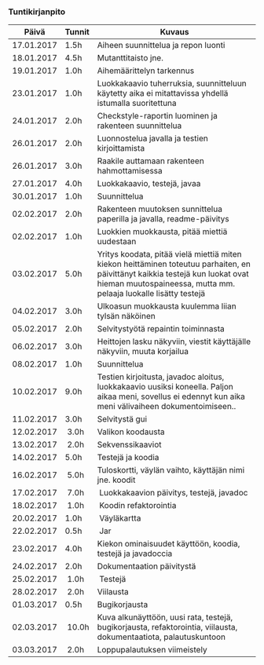 ### Tuntikirjanpito
Päivä | Tunnit | Kuvaus
--------------- | ----- | ------
17.01.2017 | 1.5h | Aiheen suunnittelua ja repon luonti
18.01.2017 | 4.5h | Mutanttitaisto jne.
19.01.2017 | 1.0h | Aihemäärittelyn tarkennus
23.01.2017 | 1.0h | Luokkakaavio tuherruksia, suunnitteluun käytetty aika ei mitattavissa yhdellä istumalla suoritettuna
24.01.2017 | 2.0h | Checkstyle-raportin luominen ja rakenteen suunnittelua
26.01.2017 | 2.0h | Luonnostelua javalla ja testien kirjoittamista
26.01.2017 | 3.0h | Raakile auttamaan rakenteen hahmottamisessa
27.01.2017 | 4.0h | Luokkakaavio, testejä, javaa
30.01.2017 | 1.0h | Suunnittelua
02.02.2017 | 2.0h | Rakenteen muutoksen sunnittelua paperilla ja javalla, readme-päivitys
02.02.2017 | 1.0h | Luokkien muokkausta, pitää miettiä uudestaan
03.02.2017 | 5.0h | Yritys koodata, pitää vielä miettiä miten kiekon heittäminen toteutuu parhaiten, en päivittänyt kaikkia testejä kun luokat ovat hieman muutospaineessa, mutta mm. pelaaja luokalle lisätty testejä
04.02.2017 | 3.0h | Ulkoasun muokkausta kuulemma liian tylsän näköinen
05.02.2017 | 2.0h | Selvitystyötä repaintin toiminnasta
06.02.2017 | 3.0h | Heittojen lasku näkyviin, viestit käyttäjälle näkyviin, muuta korjailua
08.02.2017 | 1.0h | Suunnittelua
10.02.2017 | 9.0h | Testien kirjoitusta, javadoc aloitus, luokkakaavio uusiksi koneella. Paljon aikaa meni, sovellus ei edennyt kun aika meni välivaiheen dokumentoimiseen..
11.02.2017 | 3.0h | Selvitystä gui
12.02.2017 | 3.0h | Valikon koodausta
13.02.2017 | 2.0h | Sekvenssikaaviot
14.02.2017 | 5.0h | Testejä ja koodia
16.02.2017 | 5.0h | Tuloskortti, väylän vaihto, käyttäjän nimi jne. koodit
17.02.2017 | 7.0h | Luokkakaavion päivitys, testejä, javadoc
18.02.2017 | 1.0h | Koodin refaktorointia
20.02.2017 | 1.0h | Väyläkartta
22.02.2017 | 0.5h | Jar
23.02.2017 | 4.0h | Kiekon ominaisuudet käyttöön, koodia, testejä ja javadoccia
24.02.2017 | 2.0h | Dokumentaation päivitystä
25.02.2017 | 1.0h | Testejä
28.02.2017 | 2.0h | Viilausta
01.03.2017 | 0.5h | Bugikorjausta
02.03.2017 | 10.0h | Kuva alkunäyttöön, uusi rata, testejä, bugikorjausta, refaktorointia, viilausta, dokumentaatiota, palautuskuntoon
03.03.2017 | 2.0h | Loppupalautuksen viimeistely
